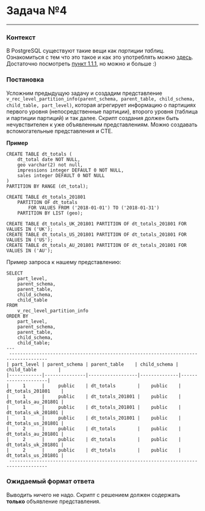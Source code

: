 # Задача №4

---

### Контекст

В PostgreSQL существуют такие вещи как _партиции таблиц_. 
Ознакомиться с тем что это такое и как это употреблять можно [здесь](https://gitlab.atp-fivt.org/courses-public/db2023-supplementary/global/-/tree/main/practice/seminars/11-olap#11-partitioning-%D0%BF%D0%B0%D1%80%D1%82%D0%B8%D1%86%D0%B8%D1%80%D0%BE%D0%B2%D0%B0%D0%BD%D0%B8%D0%B5%D1%81%D0%B5%D0%BA%D1%86%D0%B8%D0%BE%D0%BD%D0%B8%D1%80%D0%BE%D0%B2%D0%B0%D0%BD%D0%B8%D0%B5). 
Достаточно посмотреть [пункт 1.1.1](https://gitlab.atp-fivt.org/courses-public/db2023-supplementary/global/-/tree/main/practice/seminars/11-olap#111-%D0%BE%D0%B1%D1%89%D0%B8%D0%B5-%D1%81%D0%B2%D0%B5%D0%B4%D0%B5%D0%BD%D0%B8%D1%8F), но можно и больше :)

### Постановка

Усложним предыдущую задачу и cоздадим представление
`v_rec_level_partition_info(parent_schema, parent_table, child_schema, child_table, part_level)`, 
которая агрегирует информацию о партициях первого уровня (непосредственные партиции), второго уровня (таблица и партиции партиций) и так далее. 
Скрипт создания должен быть нечувствителен к уже объявленным представлениям. Можно создавать вспомогательные представления и CTE.

**Пример**  

```postgresql
CREATE TABLE dt_totals (
    dt_total date NOT NULL,
    geo varchar(2) not null,
    impressions integer DEFAULT 0 NOT NULL,
    sales integer DEFAULT 0 NOT NULL
)
PARTITION BY RANGE (dt_total);

CREATE TABLE dt_totals_201801
    PARTITION OF dt_totals
        FOR VALUES FROM ('2018-01-01') TO ('2018-01-31')
    PARTITION BY LIST (geo);

CREATE TABLE dt_totals_UK_201801 PARTITION OF dt_totals_201801 FOR VALUES IN ('UK');
CREATE TABLE dt_totals_US_201801 PARTITION OF dt_totals_201801 FOR VALUES IN ('US');
CREATE TABLE dt_totals_AU_201801 PARTITION OF dt_totals_201801 FOR VALUES IN ('AU');
```
Пример запроса к нашему представлению:
```postgresql
SELECT
    part_level,
    parent_schema,
    parent_table,
    child_schema,
    child_table
FROM
    v_rec_level_partition_info
ORDER BY
    part_level,
    parent_schema,
    parent_table,
    child_schema,
    child_table;
---
 ------------------------------------------------------------------------------------
| part_level | parent_schema | parent_table    | child_schema |   child_table        |
|------------|---------------|------------------|--------------|---------------------|
|     1      |     public    | dt_totals        |    public    | dt_totals_201801    |
|     1      |     public    | dt_totals_201801 |    public    | dt_totals_au_201801 |
|     1      |     public    | dt_totals_201801 |    public    | dt_totals_uk_201801 |
|     1      |     public    | dt_totals_201801 |    public    | dt_totals_us_201801 |
|     2      |     public    | dt_totals        |    public    | dt_totals_au_201801 |
|     2      |     public    | dt_totals        |    public    | dt_totals_uk_201801 |
|     2      |     public    | dt_totals        |    public    | dt_totals_us_201801 |
 ------------------------------------------------------------------------------------
```

### Ожидаемый формат ответа

Выводить ничего не надо. Скрипт с решением должен содержать __только__ объявление представления.
